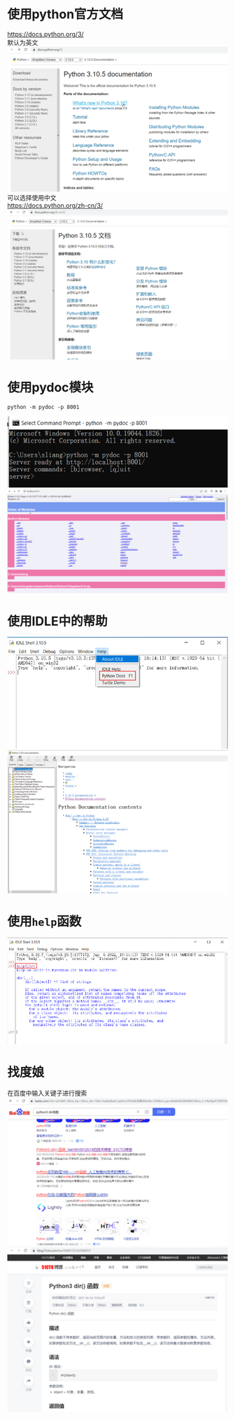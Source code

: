 # 使用python官方文档
https://docs.python.org/3/  
默认为英文  
![](01-如何获取函数的帮助文档_images/15f27c59.png)
可以选择使用中文  
https://docs.python.org/zh-cn/3/   
![](01-如何获取函数的帮助文档_images/d0ad8375.png)
# 使用pydoc模块
```commandline
python -m pydoc -p 8001
```
![](01-如何获取函数的帮助文档_images/80fa45f2.png)
![](01-如何获取函数的帮助文档_images/01bec8a8.png)
# 使用IDLE中的帮助
![](01-如何获取函数的帮助文档_images/531b9ce6.png)
![](01-如何获取函数的帮助文档_images/54200cce.png)

# 使用`help`函数
![](01-如何获取函数的帮助文档_images/ca29eeb1.png)
# 找度娘
在百度中输入关键子进行搜索  
![](01-如何获取函数的帮助文档_images/b1fc4ba2.png)
![](01-如何获取函数的帮助文档_images/09f4f1b6.png)